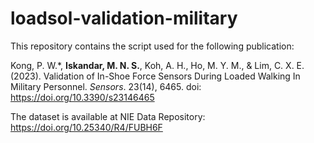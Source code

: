 # loadsol-validation-military
This repository contains the script used for the following publication:

Kong, P. W.*, **Iskandar, M. N. S.**, Koh, A. H., Ho, M. Y. M., & Lim, C. X. E. (2023). Validation of In-Shoe Force Sensors During Loaded Walking In Military Personnel. *Sensors*. 23(14), 6465. doi: https://doi.org/10.3390/s23146465

The dataset is available at NIE Data Repository: https://doi.org/10.25340/R4/FUBH6F

